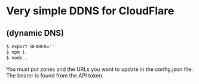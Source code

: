 # Very simple DDNS for CloudFlare
## (dynamic DNS)

```bash
$ export BEARER=''
$ npm i
$ node .
```

You must put zones and the URLs you want to update in the config.json file.
The bearer is found from the API token.
